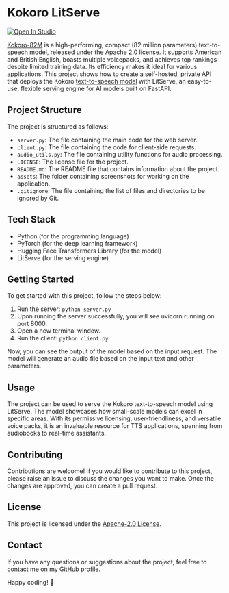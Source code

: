 # Kokoro LitServe

[![Open In Studio](https://pl-bolts-doc-images.s3.us-east-2.amazonaws.com/app-2/studio-badge.svg)](https://lightning.ai/sitammeur/studios/kokoro-litserve)

[Kokoro-82M](https://huggingface.co/hexgrad/Kokoro-82M) is a high-performing, compact (82 million parameters) text-to-speech model, released under the Apache 2.0 license. It supports American and British English, boasts multiple voicepacks, and achieves top rankings despite limited training data. Its efficiency makes it ideal for various applications. This project shows how to create a self-hosted, private API that deploys the Kokoro [text-to-speech model](https://huggingface.co/hexgrad/Kokoro-82M) with LitServe, an easy-to-use, flexible serving engine for AI models built on FastAPI.

## Project Structure

The project is structured as follows:

- `server.py`: The file containing the main code for the web server.
- `client.py`: The file containing the code for client-side requests.
- `audio_utils.py`: The file containing utility functions for audio processing.
- `LICENSE`: The license file for the project.
- `README.md`: The README file that contains information about the project.
- `assets`: The folder containing screenshots for working on the application.
- `.gitignore`: The file containing the list of files and directories to be ignored by Git.

## Tech Stack

- Python (for the programming language)
- PyTorch (for the deep learning framework)
- Hugging Face Transformers Library (for the model)
- LitServe (for the serving engine)

## Getting Started

To get started with this project, follow the steps below:

1. Run the server: `python server.py`
2. Upon running the server successfully, you will see uvicorn running on port 8000.
3. Open a new terminal window.
4. Run the client: `python client.py`

Now, you can see the output of the model based on the input request. The model will generate an audio file based on the input text and other parameters.

## Usage

The project can be used to serve the Kokoro text-to-speech model using LitServe. The model showcases how small-scale models can excel in specific areas. With its permissive licensing, user-friendliness, and versatile voice packs, it is an invaluable resource for TTS applications, spanning from audiobooks to real-time assistants.

## Contributing

Contributions are welcome! If you would like to contribute to this project, please raise an issue to discuss the changes you want to make. Once the changes are approved, you can create a pull request.

## License

This project is licensed under the [Apache-2.0 License](LICENSE).

## Contact

If you have any questions or suggestions about the project, feel free to contact me on my GitHub profile.

Happy coding! 🚀
